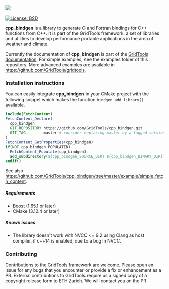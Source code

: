 <a href="https://GridTools.github.io/gridtools"><img src="https://gridtools.github.io/gridtools/latest/_static/logo.svg"/></a>
<br/><br/>
<a target="_blank" href="https://opensource.org/licenses/BSD-3-Clause">![License: BSD][BSD.License]</a>

**cpp_bindgen** is a library to generate C and Fortran bindings for C++ functions from C++. It is part of the GridTools framework, a set of libraries and utilities to develop performance portable applications in the area of weather and climate.

Currently the documentation of **cpp_bindgen** is part of the [GridTools documentation](https://gridtools.github.io/gridtools/latest/user_manual/user_manual.html#interfacing-to-other-programming-languages). For simple examples, see the examples folder of this repository. More advanced examples are available in https://github.com/GridTools/gridtools.

### Installation instructions

You can easily integrate **cpp_bindgen** in your CMake project with the following snippet which makes the function `bindgen_add_library()` available.

```cmake
include(FetchContent)
FetchContent_Declare(
  cpp_bindgen
  GIT_REPOSITORY https://github.com/GridTools/cpp_bindgen.git
  GIT_TAG        master # consider replacing master by a tagged version
)
FetchContent_GetProperties(cpp_bindgen)
if(NOT cpp_bindgen_POPULATED)
  FetchContent_Populate(cpp_bindgen)
  add_subdirectory(${cpp_bindgen_SOURCE_DIR} ${cpp_bindgen_BINARY_DIR})
endif()
```

See also https://github.com/GridTools/cpp_bindgen/tree/master/example/simple_fetch_content.

##### Requirements

- Boost (1.65.1 or later)
- CMake (3.12.4 or later)

##### Known issues

- The library doesn't work with NVCC <= 9.2 using Clang as host compiler, if c++14 is enabled, due to a bug in NVCC.

### Contributing

Contributions to the GridTools framework are welcome. Please open an issue for any bugs that you encounter or provide a fix or enhancement as a PR. External contributions to GridTools require us a signed copy of a copyright release form to ETH Zurich. We will contact you on the PR.

[BSD.License]: https://img.shields.io/badge/License-BSD--3--Clause-blue.svg
